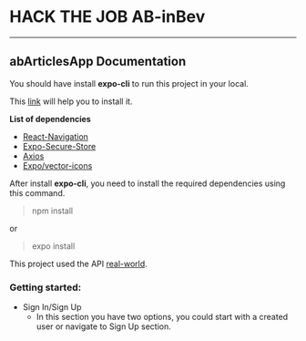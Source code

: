 # HACK THE JOB AB-inBev

---

## abArticlesApp Documentation

You should have install **expo-cli** to run this project in your local.

This [link](https://docs.expo.io/workflow/expo-cli/) will help you to install it.

**List of dependencies**

- [React-Navigation](https://reactnavigation.org/)
- [Expo-Secure-Store](https://docs.expo.io/versions/latest/sdk/securestore/)
- [Axios](https://www.npmjs.com/package/axios)
- [Expo/vector-icons](https://www.npmjs.com/package/@expo/vector-icons)

After install **expo-cli**, you need to install the required dependencies using this command.

> npm install

or

> expo install


This project used the API [real-world](https://github.com/gothinkster/realworld/tree/master/api).


### Getting started:
- Sign In/Sign Up
    - In this section you have two options, you could start with a created user or navigate to Sign Up section.
